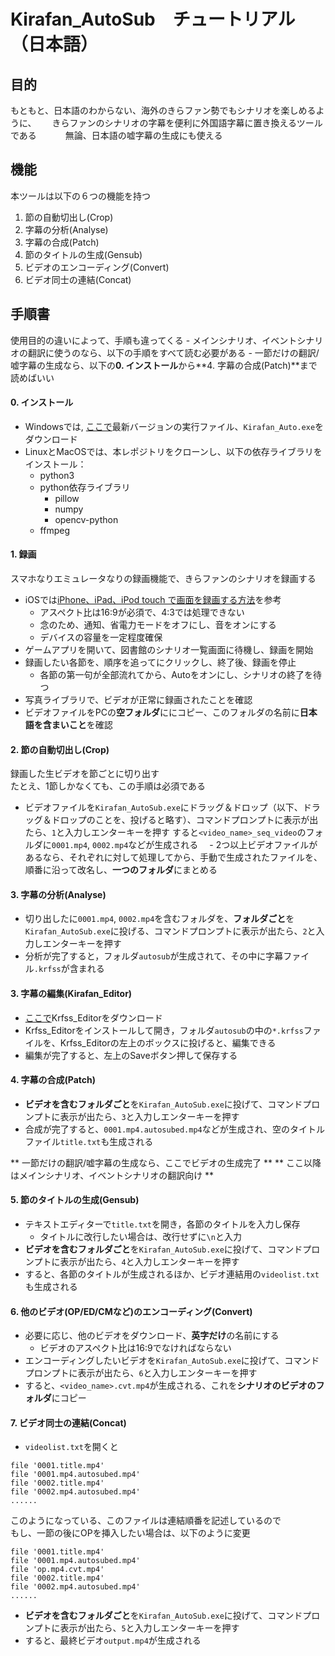 # Kirafan_AutoSub　チュートリアル（日本語）

## 目的
もともと、日本語のわからない、海外のきらファン勢でもシナリオを楽しめるように、　　
きらファンのシナリオの字幕を便利に外国語字幕に置き換えるツールである　　　
無論、日本語の嘘字幕の生成にも使える

## 機能
本ツールは以下の６つの機能を持つ
1. 節の自動切出し(Crop)
1. 字幕の分析(Analyse)
1. 字幕の合成(Patch)
1. 節のタイトルの生成(Gensub)
1. ビデオのエンコーディング(Convert) 
1. ビデオ同士の連結(Concat)

## 手順書
使用目的の違いによって、手順も違ってくる
    - メインシナリオ、イベントシナリオの翻訳に使うのなら、以下の手順をすべて読む必要がある
    - 一節だけの翻訳/嘘字幕の生成なら、以下の**0. インストール**から**4. 字幕の合成(Patch)**まで読めばいい

#### 0. インストール
- Windowsでは, [ここで](https://drive.google.com/open?id=1ImrdeYRtKIfpD2_1o4TX6B7Vpn3jjijf)最新バージョンの実行ファイル、`Kirafan_Auto.exe`をダウンロード
- LinuxとMacOSでは、本レポジトリをクローンし、以下の依存ライブラリをインストール：
  - python3
  - python依存ライブラリ
    - pillow
    - numpy
    - opencv-python
  - ffmpeg

#### 1. 録画

スマホなりエミュレータなりの録画機能で、きらファンのシナリオを録画する
  - iOSでは[iPhone、iPad、iPod touch で画面を録画する方法](https://support.apple.com/ja-jp/HT207935)を参考
    - アスペクト比は16:9が必須で、4:3では処理できない
    - 念のため、通知、省電力モードをオフにし、音をオンにする
    - デバイスの容量を一定程度確保
  - ゲームアプリを開いて、図書館のシナリオ一覧画面に待機し、録画を開始
  - 録画したい各節を、順序を追ってにクリックし、終了後、録画を停止
    - 各節の第一句が全部流れてから、Autoをオンにし、シナリオの終了を待つ
  - 写真ライブラリで、ビデオが正常に録画されたことを確認
  - ビデオファイルをPCの**空フォルダ**ににコピー、このフォルダの名前に**日本語を含まいこと**を確認

#### 2. 節の自動切出し(Crop)

録画した生ビデオを節ごとに切り出す  
たとえ、1節しかなくても、この手順は必須である

  - ビデオファイルを`Kirafan_AutoSub.exe`にドラッグ＆ドロップ（以下、ドラッグ＆ドロップのことを、投げると略す）、コマンドプロンプトに表示が出たら、`1`と入力しエンターキーを押す
  すると`<video_name>_seq_video`のフォルダに`0001.mp4`, `0002.mp4`などが生成される
　- 2つ以上ビデオファイルがあるなら、それぞれに対して処理してから、手動で生成されたファイルを、順番に沿って改名し、**一つのフォルダ**にまとめる

#### 3. 字幕の分析(Analyse)

  - 切り出したに`0001.mp4`, `0002.mp4`を含むフォルダを、**フォルダごと**を`Kirafan_AutoSub.exe`に投げる、コマンドプロンプトに表示が出たら、`2`と入力しエンターキーを押す
  - 分析が完了すると，フォルダ`autosub`が生成されて、その中に字幕ファイル`.krfss`が含まれる

#### 3. 字幕の編集(Kirafan_Editor)

  - [ここで](https://github.com/kirafanautodec/Krfss_Editor)Krfss_Editorをダウンロード
  - Krfss_Editorをインストールして開き，フォルダ`autosub`の中の`*.krfss`ファイルを、Krfss_Editorの左上のボックスに投げると、編集できる
  - 編集が完了すると、左上のSaveボタン押して保存する

#### 4. 字幕の合成(Patch)

  - **ビデオを含むフォルダごと**を`Kirafan_AutoSub.exe`に投げて、コマンドプロンプトに表示が出たら、`3`と入力しエンターキーを押す
  - 合成が完了すると、`0001.mp4.autosubed.mp4`などが生成され、空のタイトルファイル`title.txt`も生成される

**  一節だけの翻訳/嘘字幕の生成なら、ここでビデオの生成完了  **
**  ここ以降はメインシナリオ、イベントシナリオの翻訳向け  **

#### 5.  節のタイトルの生成(Gensub)

  - テキストエディターで`title.txt`を開き，各節のタイトルを入力し保存
    - タイトルに改行したい場合は、改行せずに`\n`と入力
  - **ビデオを含むフォルダごと**を`Kirafan_AutoSub.exe`に投げて、コマンドプロンプトに表示が出たら、`4`と入力しエンターキーを押す
  - すると、各節のタイトルが生成されるほか、ビデオ連結用の`videolist.txt`も生成される

#### 6. 他のビデオ(OP/ED/CMなど)のエンコーディング(Convert)  

  - 必要に応じ、他のビデオをダウンロード、**英字だけ**の名前にする
    -  ビデオのアスペクト比は16:9でなければならない
  - エンコーディングしたいビデオを`Kirafan_AutoSub.exe`に投げて、コマンドプロンプトに表示が出たら、`6`と入力しエンターキーを押す
  - すると、`<video_name>.cvt.mp4`が生成される、これを**シナリオのビデオのフォルダ**にコピー

#### 7. ビデオ同士の連結(Concat)

  -  `videolist.txt`を開くと
   ```
   file '0001.title.mp4'
   file '0001.mp4.autosubed.mp4'
   file '0002.title.mp4'
   file '0002.mp4.autosubed.mp4'
   ......
   ```
   このようになっている、このファイルは連結順番を記述しているので  
   もし、一節の後にOPを挿入したい場合は、以下のように変更
   ```
   file '0001.title.mp4'
   file '0001.mp4.autosubed.mp4'
   file 'op.mp4.cvt.mp4'
   file '0002.title.mp4'
   file '0002.mp4.autosubed.mp4'
   ......
   ```
  - **ビデオを含むフォルダごと**を`Kirafan_AutoSub.exe`に投げて、コマンドプロンプトに表示が出たら、`5`と入力しエンターキーを押す
  - すると、最終ビデオ`output.mp4`が生成される

